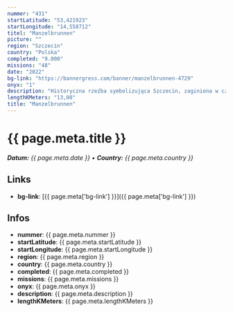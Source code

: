 ```yaml
---
nummer: "431"
startLatitude: "53,421923"
startLongitude: "14,558712"
titel: "Manzelbrunnen"
picture: ""
region: "Szczecin"
country: "Polska"
completed: "9.000"
missions: "48"
date: "2022"
bg-link: "https://bannergress.com/banner/manzelbrunnen-4729"
onyx: "1"
description: "Historyczna rzeźba symbolizująca Szczecin, zaginiona w czasie 2 Wojny Światowej. Część  2 - wzdłuż Bulwarów."
lengthKMeters: "13,08"
title: "Manzelbrunnen"
---
```


# {{ page.meta.title }}
_**Datum:** {{ page.meta.date }} • **Country:** {{ page.meta.country }}_

## Links
- **bg-link**: [{{ page.meta['bg-link'] }}]({{ page.meta['bg-link'] }})

## Infos
- **nummer**: {{ page.meta.nummer }}
- **startLatitude**: {{ page.meta.startLatitude }}
- **startLongitude**: {{ page.meta.startLongitude }}
- **region**: {{ page.meta.region }}
- **country**: {{ page.meta.country }}
- **completed**: {{ page.meta.completed }}
- **missions**: {{ page.meta.missions }}
- **onyx**: {{ page.meta.onyx }}
- **description**: {{ page.meta.description }}
- **lengthKMeters**: {{ page.meta.lengthKMeters }}

